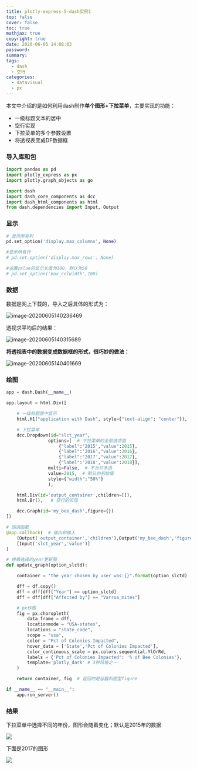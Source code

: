 ```yaml
---
title: plotly-express-5-dash实例1
top: false
cover: false
toc: true
mathjax: true
copyright: true
date: 2020-06-05 14:08:03
password:
summary:
tags:
  - dash
  - 空行
categories:
  - datavisual
  - px
---
```


本文中介绍的是如何利用dash制作**单个图形+下拉菜单**，主要实现的功能：

- 一级标题文本的居中
- 空行实现
- 下拉菜单的多个参数设置
- 将透视表变成DF数据框

<!--MORE-->

### 导入库和包

```python
import pandas as pd
import plotly_express as px
import plotly.graph_objects as go

import dash
import dash_core_components as dcc
import dash_html_components as html
from dash.dependencies import Input, Output
```



### 显示

```python
# 显示所有列
pd.set_option('display.max_columns', None)

#显示所有行
# pd.set_option('display.max_rows', None)

#设置value的显示长度为100，默认为50
# pd.set_option('max_colwidth',100)
```

### 数据

数据是网上下载的，导入之后具体的形式为：

![image-20200605140236469](https://tva1.sinaimg.cn/large/007S8ZIlgy1gfhdljf98bj31a80nsn1q.jpg)

透视求平均后的结果：

![image-20200605140315689](https://tva1.sinaimg.cn/large/007S8ZIlgy1gfhdm5lbgsj31jc0qetci.jpg)

**将透视表中的数据变成数据框的形式，很巧妙的做法：**

![image-20200605140401669](https://tva1.sinaimg.cn/large/007S8ZIlgy1gfhdmy3plbj31100oigpl.jpg)

### 绘图

```python
app = dash.Dash(__name__)

app.layout = html.Div([

    # 一级标题居中显示
    html.H1("application with Dash", style={"text-align": "center"}),

    # 下拉菜单
    dcc.Dropdown(id="slct_year",
                options=[  # 下拉菜单的全部选项值
                    {"label":'2015',"value":2015},
                    {"label":'2016',"value":2016},
                    {"label":'2017',"value":2017},
                    {"label":'2018',"value":2018}],
                multi=False,  # 不允许多选
                value=2015,  # 默认的初始值
                style={"width":"50%"}
                ),

    html.Div(id='output_container',children=[]),
    html.Br(),   # 空行的实现

    dcc.Graph(id='my_bee_dash',figure={})
])

# 回调函数
@app.callback(  # 输出和输入
    [Output('output_container','children'),Output('my_bee_dash','figure')],
    [Input('slct_year','value')]
)

# 根据选择的year更新图
def update_graph(option_slctd):

    container = "the year chosen by user was:{}".format(option_slctd)

    dff = df.copy()
    dff = dff[dff["Year"] == option_slctd]
    dff = dff[dff["Affected by"] == "Varroa_mites"]

    # px作图
    fig = px.choropleth(
        data_frame = dff,
        locationmode = "USA-states",
        locations = "state_code",
        scope = "usa",
        color = "Pct of Colonies Impacted",
        hover_data = ['State','Pct of Colonies Impacted'],
        color_continuous_scale = px.colors.sequential.YlOrRd,
        labels = {'Pct of Colonies Impacted': '% of Bee Colonies'},
        template='plotly_dark' # 3种风格之一
    )

    return container, fig  # 返回的是容器和图型figure

if __name__ == "__main__":
    app.run_server()
```

### 结果

下拉菜单中选择不同的年份，图形会随着变化；默认是2015年的数据

![](https://tva1.sinaimg.cn/large/007S8ZIlgy1gfhdotbtp3j31210lljx8.jpg)



下面是2017的图形

![](https://tva1.sinaimg.cn/large/007S8ZIlgy1gfhdpwa3i3j327a0u0dle.jpg)


